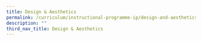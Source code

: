 ```yaml
---
title: Design & Aesthetics
permalink: /curriculum/instructional-programme-ip/design-and-aesthetics
description: ""
third_nav_title: Design & Aesthetics
---
```


